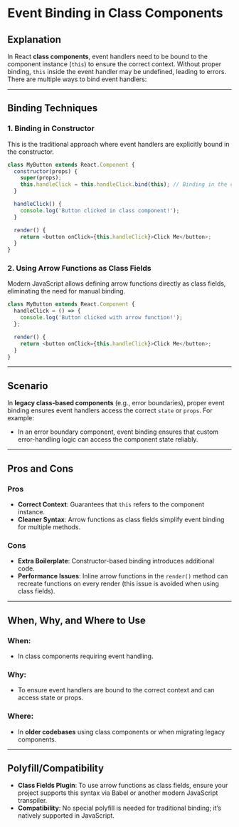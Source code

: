 
# Event Binding in Class Components

## Explanation
In React **class components**, event handlers need to be bound to the component instance (`this`) to ensure the correct context. Without proper binding, `this` inside the event handler may be undefined, leading to errors. There are multiple ways to bind event handlers:

---

## Binding Techniques

### **1. Binding in Constructor**
This is the traditional approach where event handlers are explicitly bound in the constructor.

```javascript
class MyButton extends React.Component {
  constructor(props) {
    super(props);
    this.handleClick = this.handleClick.bind(this); // Binding in the constructor
  }

  handleClick() {
    console.log('Button clicked in class component!');
  }

  render() {
    return <button onClick={this.handleClick}>Click Me</button>;
  }
}
```

### **2. Using Arrow Functions as Class Fields**
Modern JavaScript allows defining arrow functions directly as class fields, eliminating the need for manual binding.

```javascript
class MyButton extends React.Component {
  handleClick = () => {
    console.log('Button clicked with arrow function!');
  };

  render() {
    return <button onClick={this.handleClick}>Click Me</button>;
  }
}
```

---

## Scenario

In **legacy class-based components** (e.g., error boundaries), proper event binding ensures event handlers access the correct `state` or `props`. For example:
- In an error boundary component, event binding ensures that custom error-handling logic can access the component state reliably.

---

## Pros and Cons

### **Pros**
- **Correct Context**: Guarantees that `this` refers to the component instance.
- **Cleaner Syntax**: Arrow functions as class fields simplify event binding for multiple methods.

### **Cons**
- **Extra Boilerplate**: Constructor-based binding introduces additional code.
- **Performance Issues**: Inline arrow functions in the `render()` method can recreate functions on every render (this issue is avoided when using class fields).

---

## When, Why, and Where to Use

### **When**:
- In class components requiring event handling.

### **Why**:
- To ensure event handlers are bound to the correct context and can access state or props.

### **Where**:
- In **older codebases** using class components or when migrating legacy components.

---

## Polyfill/Compatibility

- **Class Fields Plugin**: To use arrow functions as class fields, ensure your project supports this syntax via Babel or another modern JavaScript transpiler.
- **Compatibility**: No special polyfill is needed for traditional binding; it’s natively supported in JavaScript.

